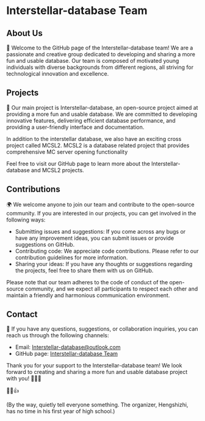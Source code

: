 # Interstellar-database Team

## About Us

🌟 Welcome to the GitHub page of the Interstellar-database team! We are a passionate and creative group dedicated to developing and sharing a more fun and usable database. Our team is composed of motivated young individuals with diverse backgrounds from different regions, all striving for technological innovation and excellence.

## Projects

🚀 Our main project is Interstellar-database, an open-source project aimed at providing a more fun and usable database. We are committed to developing innovative features, delivering efficient database performance, and providing a user-friendly interface and documentation.

In addition to the interstellar database, we also have an exciting cross project called MCSL2. MCSL2 is a database related project that provides comprehensive MC server opening functionality

Feel free to visit our GitHub page to learn more about the Interstellar-database and MCSL2 projects.

## Contributions

🌍 We welcome anyone to join our team and contribute to the open-source community. If you are interested in our projects, you can get involved in the following ways:

- Submitting issues and suggestions: If you come across any bugs or have any improvement ideas, you can submit issues or provide suggestions on GitHub.
- Contributing code: We appreciate code contributions. Please refer to our contribution guidelines for more information.
- Sharing your ideas: If you have any thoughts or suggestions regarding the projects, feel free to share them with us on GitHub.

Please note that our team adheres to the code of conduct of the open-source community, and we expect all participants to respect each other and maintain a friendly and harmonious communication environment.

## Contact

📧 If you have any questions, suggestions, or collaboration inquiries, you can reach us through the following channels:

- Email: [Interstellar-database@outlook.com](mailto:Interstellar-database@outlook.com)
- GitHub page: [Interstellar-database Team](https://github.com/Interstellar-database)

Thank you for your support to the Interstellar-database team! We look forward to creating and sharing a more fun and usable database project with you! 🌌✨🚀

 🎉😊👍

(By the way, quietly tell everyone something. The organizer, Hengshizhi, has no time in his first year of high school.)

